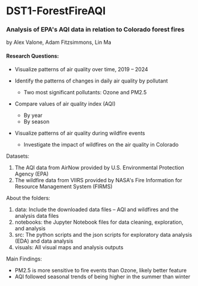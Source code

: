 # DST1-ForestFireAQI
### Analysis of EPA's AQI data in relation to Colorado forest fires

 by Alex Valone, Adam Fitzsimmons, Lin Ma

#### Research Questions: 
- Visualize patterns of air quality over time, 2019 – 2024 

- Identify the patterns of changes in daily air quality by pollutant
   + Two most significant pollutants: Ozone and PM2.5

- Compare values of air quality index (AQI) 
  + By year 
  + By season

- Visualize patterns of air quality during wildfire events
  + Investigate the impact of wildfires on the air quality in Colorado



Datasets: 
1. The AQI data from AirNow provided by U.S. Environmental Protection Agency (EPA)
2. The wildfire data from VIIRS provided by NASA's Fire Information for Resource Management System (FIRMS)


About the folders:
1. data: Include the downloaded data files – AQI and wildfires and the analysis data files
2. notebooks: the Jupyter Notebook files for data cleaning, exploration, and analysis
3. src: The python scripts and the json scripts for exploratory data analysis (EDA) and data analysis
4. visuals: All visual maps and analysis outputs


Main Findings: 
- PM2.5 is more sensitive to fire events than Ozone, likely better feature
- AQI followed seasonal trends of being higher in the summer than winter




 





